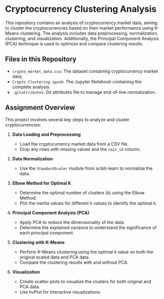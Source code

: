 # Cryptocurrency Clustering Analysis

This repository contains an analysis of cryptocurrency market data, aiming to cluster the cryptocurrencies based on their market performance using K-Means clustering. The analysis includes data preprocessing, normalization, clustering, and visualization. Additionally, the Principal Component Analysis (PCA) technique is used to optimize and compare clustering results.

## Files in this Repository

- `crypto_market_data.csv`: The dataset containing cryptocurrency market data.
- `Crypto_Clustering.ipynb`: The Jupyter Notebook containing the complete analysis.
- `.gitattributes`: Git attributes file to manage end-of-line normalization.

## Assignment Overview

This project involves several key steps to analyze and cluster cryptocurrencies:

1. **Data Loading and Preprocessing**
   - Load the cryptocurrency market data from a CSV file.
   - Drop any rows with missing values and the `coin_id` column.

2. **Data Normalization**
   - Use the `StandardScaler` module from scikit-learn to normalize the data.

3. **Elbow Method for Optimal K**
   - Determine the optimal number of clusters (k) using the Elbow Method.
   - Plot the inertia values for different k values to identify the optimal k.

4. **Principal Component Analysis (PCA)**
   - Apply PCA to reduce the dimensionality of the data.
   - Determine the explained variance to understand the significance of each principal component.

5. **Clustering with K-Means**
   - Perform K-Means clustering using the optimal k value on both the original scaled data and PCA data.
   - Compare the clustering results with and without PCA.

6. **Visualization**
   - Create scatter plots to visualize the clusters for both original and PCA data.
   - Use hvPlot for interactive visualizations.


